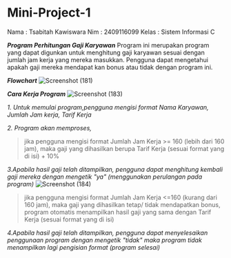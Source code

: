# Mini-Project-1
Nama : Tsabitah Kawiswara
Nim : 2409116099
Kelas : Sistem Informasi C


***Program Perhitungan Gaji Karyawan***
Program ini merupakan program yang dapat digunkan untuk menghitung gaji karyawan sesuai dengan jumlah jam kerja yang mereka masukkan. Pengguna dapat mengetahui apakah gaji mereka mendapat kan bonus atau tidak dengan program ini.

***Flowchart***
![Screenshot (181)](https://github.com/user-attachments/assets/f9254d0b-0c6e-4d1d-b823-972677c6d5af)

***Cara Kerja Program***
![Screenshot (183)](https://github.com/user-attachments/assets/7882a7ff-6494-4778-8c91-5345753c9b1d)

*1. Untuk memulai program,pengguna mengisi format Nama Karyawan, Jumlah Jam kerja, Tarif Kerja*

*2. Program akan memproses,*
>jika pengguna mengisi format Jumlah Jam Kerja >= 160 (lebih dari 160 jam), maka gaji yang dihasilkan berupa Tarif Kerja (sesuai format yang di isi) + 10%

*3.Apabila hasil gaji telah ditampilkan, pengguna dapat menghitung kembali gaji mereka dengan mengetik "ya" (menggunakan perulangan pada program)*
![Screenshot (184)](https://github.com/user-attachments/assets/c702cd5c-f39d-40a7-97fa-2210630e2bd5)

>jika pengguna mengisi format Jumlah Jam Kerja <=160 (kurang dari 160 jam), maka gaji yang dihasilkan tetap/ tidak mendapatkan bonus, program otomatis menampilkan hasil gaji yang sama dengan Tarif Kerja (sesuai format yang di isi)

*4.Apabila hasil gaji telah ditampilkan, pengguna dapat menyelesaikan penggunaan program dengan mengetik "tidak" maka program tidak menampilkan lagi pengisian format (program selesai)*

